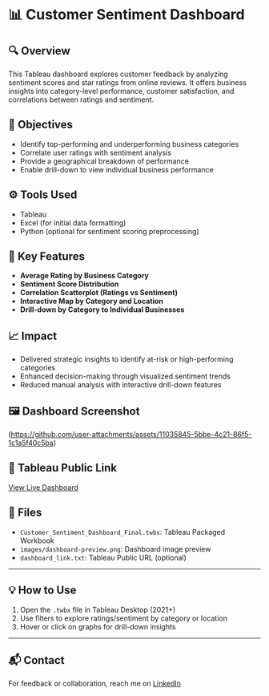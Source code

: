 # 📊 Customer Sentiment Dashboard

## 🔍 Overview
This Tableau dashboard explores customer feedback by analyzing sentiment scores and star ratings from online reviews. It offers business insights into category-level performance, customer satisfaction, and correlations between ratings and sentiment.

## 🎯 Objectives
- Identify top-performing and underperforming business categories
- Correlate user ratings with sentiment analysis
- Provide a geographical breakdown of performance
- Enable drill-down to view individual business performance

## ⚙️ Tools Used
- Tableau
- Excel (for initial data formatting)
- Python (optional for sentiment scoring preprocessing)

## 📌 Key Features
- **Average Rating by Business Category**
- **Sentiment Score Distribution**
- **Correlation Scatterplot (Ratings vs Sentiment)**
- **Interactive Map by Category and Location**
- **Drill-down by Category to Individual Businesses**

## 📈 Impact
- Delivered strategic insights to identify at-risk or high-performing categories
- Enhanced decision-making through visualized sentiment trends
- Reduced manual analysis with interactive drill-down features

## 🖼️ Dashboard Screenshot
(https://github.com/user-attachments/assets/11035845-5bbe-4c21-86f5-1c1a5f40c5ba)


## 🔗 Tableau Public Link
[View Live Dashboard](https://public.tableau.com/app/profile/rohit.chandra.patel.manne5076/viz/Customer_Sentiment_Dashboard_Final/BusinessSentimentRatingsDashboard?publish=yes)  

## 📁 Files
- `Customer_Sentiment_Dashboard_Final.twbx`: Tableau Packaged Workbook
- `images/dashboard-preview.png`: Dashboard image preview
- `dashboard_link.txt`: Tableau Public URL (optional)

---

## 💡 How to Use
1. Open the `.twbx` file in Tableau Desktop (2021+)
2. Use filters to explore ratings/sentiment by category or location
3. Hover or click on graphs for drill-down insights

---

## 📬 Contact
For feedback or collaboration, reach me on [LinkedIn](https://www.linkedin.com/in/rohit-chandra-patel-manne-4a071118a/)
